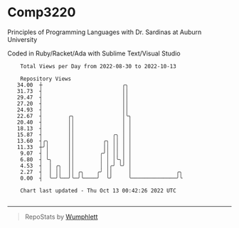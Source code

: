 # Comp3220

Principles of Programming Languages with Dr. Sardinas at Auburn University

Coded in Ruby/Racket/Ada with Sublime Text/Visual Studio

```
    Total Views per Day from 2022-08-30 to 2022-10-13

    Repository Views
   34.00  ┼                         ╭╮
   31.73  ┤                         ││
   29.47  ┤                         ││
   27.20  ┤                         ││
   24.93  ┤                         ││
   22.67  ┤        ╭╮               │╰╮
   20.40  ┤        ││               │ │
   18.13  ┤        ││               │ │
   15.87  ┤        ││            ╭╮ │ │
   13.60  ┤╭╮      ││         ╭╮ ││ │ │
   11.33  ┼╯│      ││         ││ ││ │ │
    9.07  ┤ │      ││        ╭╯│ ││ │ │
    6.80  ┤ ╰╮     ││        │ │ │╰╮│ │
    4.53  ┤  │ ╭╮  ││        │ │╭╯ ╰╯ │
    2.27  ┤  │ ││  ││ ╭╮    ╭╯ ││     │              ╭╮
    0.00  ┤  ╰─╯╰──╯╰─╯╰────╯  ╰╯     ╰──────────────╯╰

    Chart last updated - Thu Oct 13 00:42:26 2022 UTC
    
```

---

> RepoStats by [Wumphlett](https://github.com/Wumphlett)
